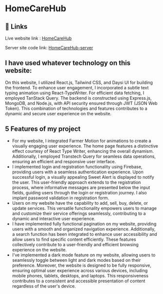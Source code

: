 # HomeCareHub

## 🔗 Links
Live website link :
[HomeCareHub](https://homecarehub-client.web.app)

Server site code link: [HomeCareHub-server](https://github.com/Shahed007/Home-Care-Hub-server-v1)

## I have used whatever technology on this website:
On this website, I utilized React.js, Tailwind CSS, and Daysi UI for building the frontend. To enhance user engagement, I incorporated a subtle text typing animation using React-TypeWriter. For efficient data fetching, I employed TanStack Query. The backend is constructed using Express.js, MongoDB, and Node.js, with API security ensured through JWT (JSON Web Token). This combination of technologies and features contributes to a dynamic and secure user experience on the website.



## 5 Features of my project

- For my website, I integrated Farmer Motion for animations to create a visually engaging user experience. The home page features a distinctive effect courtesy of React Type Writer, enhancing the overall dynamism. Additionally, I employed Transtech Query for seamless data operations, ensuring an efficient and responsive user interface.
- I implemented login and registration functionality using Firebase, providing users with a seamless authentication experience. Upon successful login, a visually appealing Sweet Alert is displayed to notify the user. This user-friendly approach extends to the registration process, where informative messages are presented below the input fields, guiding users through the login or registration journey. I also implant password validation in registration form.
- Users on my website have the capability to add, sell, buy, delete, or update services. This versatile functionality empowers users to manage and customize their service offerings seamlessly, contributing to a dynamic and interactive user experience.
- I have implemented fully functional pagination on my website, providing users with a smooth and organized navigation experience. Additionally, a search function has been integrated to enhance user accessibility and allow users to find specific content efficiently. These features collectively contribute to a user-friendly and efficient browsing experience on the website.
- I've implemented a dark mode feature on my website, allowing users to seamlessly toggle between light and dark modes based on their preference. Moreover, the website is designed to be fully responsive, ensuring optimal user experience across various devices, including mobile phones, tablets, desktops, and laptops. This responsiveness contributes to a consistent and accessible presentation of content regardless of the user's device.